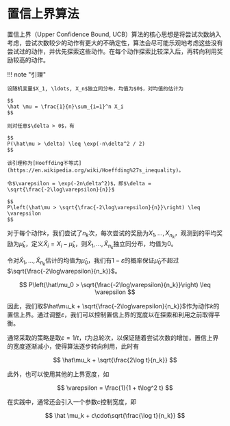 # 置信上界算法

置信上界（Upper Confidence Bound, UCB）算法的核心思想是将尝试次数纳入考虑，尝试次数较少的动作有更大的不确定性，算法会尽可能乐观地考虑这些没有尝试过的动作，并优先探索这些动作。在每个动作探索比较深入后，再转向利用奖励较高的动作。

!!! note "引理"

    设随机变量$X_1, \ldots, X_n$独立同分布，均值为$0$，对均值的估计为

    $$
    \hat \mu = \frac{1}{n}\sum_{i=1}^n X_i
    $$

    则对任意$\delta > 0$，有

    $$
    P(\hat\mu > \delta) \leq \exp(-n\delta^2 / 2)
    $$

    该引理称为[Hoeffding不等式](https://en.wikipedia.org/wiki/Hoeffding%27s_inequality)。

    令$\varepsilon = \exp(-2n\delta^2)$，即$\delta = \sqrt{\frac{-2\log\varepsilon}{n}}$

    $$
    P\left(\hat\mu > \sqrt{\frac{-2\log\varepsilon}{n}}\right) \leq \varepsilon
    $$

对于每个动作$k$，我们尝试了$n_k$次，每次尝试的奖励为$X_1, \ldots, X_{n_k}$，观测到的平均奖励为$\hat\mu_k$，定义$\tilde X_i = X_i - \hat\mu_k$，则$\tilde X_1, \ldots, \tilde X_{n_k}$独立同分布，均值为$0$。

令对$\tilde X_1, \ldots, \tilde X_{n_k}$估计的均值为$\hat\mu_0$，我们有$1 - \varepsilon$的概率保证$\hat\mu_0$不超过$\sqrt{\frac{-2\log\varepsilon}{n_k}}$。

$$
P\left(\hat\mu_0 > \sqrt{\frac{-2\log\varepsilon}{n_k}}\right) \leq \varepsilon
$$

因此，我们取$\hat\mu_k + \sqrt{\frac{-2\log\varepsilon}{n_k}}$作为动作$k$的置信上界。通过调整$\varepsilon$，我们可以控制置信上界的宽度以在探索和利用之前取得平衡。

通常采取的策略是取$\varepsilon = 1/t$，$t$为总轮次，以保证随着尝试次数的增加，置信上界的宽度逐渐减小，使得算法逐步转向利用，此时有

$$
\hat\mu_k + \sqrt{\frac{2\log t}{n_k}}
$$

此外，也可以使用其他的上界宽度，如

$$
\varepsilon = \frac{1}{1 + t\log^2 t}
$$

在实践中，通常还会引入一个参数$c$控制宽度，即

$$
\hat \mu_k + c\cdot\sqrt{\frac{\log t}{n_k}}
$$

